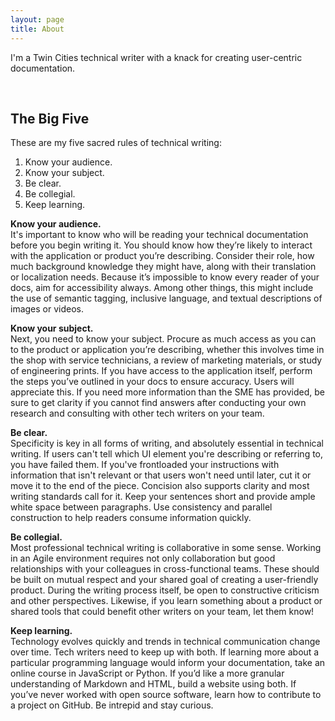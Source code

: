```yaml
---
layout: page
title: About
---
```


I'm a Twin Cities technical writer with a knack for creating user-centric documentation.  
  
    
&nbsp;  
## The Big Five  

These are my five sacred rules of technical writing:  

1.	Know your audience.
2.	Know your subject.
3.	Be clear.
4.	Be collegial.
5.	Keep learning.  
  
**Know your audience.**  
It's important to know who will be reading your technical documentation before you begin writing it. 
You should know how they’re likely to interact with the application or product you’re describing. Consider their role, how much background knowledge they might have, along with their translation or localization needs. Because it’s impossible to know every reader of your docs, aim for accessibility always. Among other things, this might include the use of semantic tagging, inclusive language, and textual descriptions of images or videos.

**Know your subject.**  
Next, you need to know your subject. Procure as much access as you can to the product or application you’re describing, whether this involves time in the shop with service technicians, a review of marketing materials, or study of engineering prints. If you have access to the application itself, perform the steps you’ve outlined in your docs to ensure accuracy. Users will appreciate this. If you need more information than the SME has provided, be sure to get clarity if you cannot find answers after conducting your own research and consulting with other tech writers on your team.

**Be clear.**  
Specificity is key in all forms of writing, and absolutely essential in technical writing. If users can't tell which UI element you're describing or referring to, you have failed them. If you've frontloaded your instructions with information that isn't relevant or that users won't need until later, cut it or move it to the end of the piece. Concision also supports clarity and most writing standards call for it. Keep your sentences short and provide ample white space between paragraphs. Use consistency and parallel construction to help readers consume information quickly.
 
**Be collegial.**  
Most professional technical writing is collaborative in some sense. Working in an Agile environment requires not only collaboration but good relationships with your colleagues in cross-functional teams. These should be built on mutual respect and your shared goal of creating a user-friendly product. During the writing process itself, be open to constructive criticism and other perspectives. Likewise, if you learn something about a product or shared tools that could benefit other writers on your team, let them know!   

 **Keep learning.**  
Technology evolves quickly and trends in technical communication change over time. Tech writers need to keep up with both. If learning more about a particular programming language would inform your documentation, take an online course in JavaScript or Python. If you’d like a more granular understanding of Markdown and HTML, build a website using both. If you’ve never worked with open source software, learn how to contribute to a project on GitHub. Be intrepid and stay curious.



     
